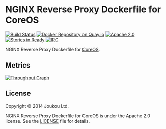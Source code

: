 NGINX Reverse Proxy Dockerfile for CoreOS
=========================================
[![Build Status](https://circleci.com/gh/joukou/joukou-docker-nginx-proxy/tree/develop.png?circle-token=86dff03bc7031dc1b63a45b36ebb8928b655420a)](https://circleci.com/gh/joukou/joukou-docker-nginx-proxy/tree/develop) [![Docker Repository on Quay.io](https://quay.io/repository/joukou/nginx-proxy/status?token=a236880c-d44b-42a6-b76e-90a615f8d108 "Docker Repository on Quay.io")](https://quay.io/repository/joukou/nginx-proxy) [![Apache 2.0](http://img.shields.io/badge/License-Apache%202.0-brightgreen.svg)](#license) [![Stories in Ready](https://badge.waffle.io/joukou/joukou-docker-nginx-proxy?label=ready&title=Ready)](http://waffle.io/joukou/joukou-docker-nginx-proxy) [![IRC](http://img.shields.io/badge/IRC-%23joukou-blue.svg)](http://webchat.freenode.net/?channels=joukou)

NGINX Reverse Proxy Dockerfile for [CoreOS](https://coreos.com).

## Metrics

[![Throughput Graph](https://graphs.waffle.io/joukou/joukou-docker-nginx-proxy/throughput.svg)](https://waffle.io/joukou/joukou-docker-nginx-proxy/metrics)

## License

Copyright &copy; 2014 Joukou Ltd.

NGINX Reverse Proxy Dockerfile for CoreOS is under the Apache 2.0 license. See
the [LICENSE](LICENSE) file for details.